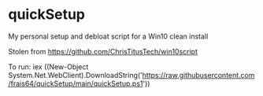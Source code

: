 # quickSetup
 My personal setup and debloat script for a Win10 clean install

 Stolen from https://github.com/ChrisTitusTech/win10script
 
 To run: iex ((New-Object System.Net.WebClient).DownloadString('https://raw.githubusercontent.com/frais64/quickSetup/main/quickSetup.ps1'))

